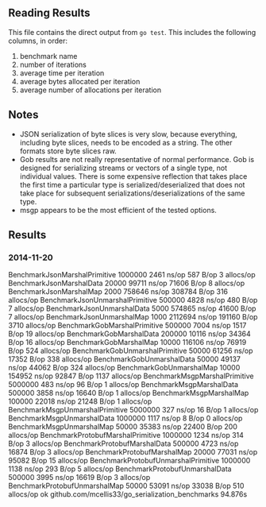 ## Reading Results

This file contains the direct output from `go test`. This includes the following columns, in order:

1. benchmark name
2. number of iterations
3. average time per iteration
4. average bytes allocated per iteration
5. average number of allocations per iteration

## Notes

- JSON serialization of byte slices is very slow, because everything, including byte slices, needs to be encoded as a string. The other formats store byte slices raw.
- Gob results are not really representative of normal performance. Gob is designed for serializing streams or vectors of a single type, not individual values. There is some expensive reflection that takes place the first time a particular type is serialized/deserialized that does not take place for subsequent serializations/deserializations of the same type.
- msgp appears to be the most efficient of the tested options.

## Results

### 2014-11-20

BenchmarkJsonMarshalPrimitive	 1000000	      2461 ns/op	     587 B/op	       3 allocs/op
BenchmarkJsonMarshalData	   20000	     99711 ns/op	   71606 B/op	       8 allocs/op
BenchmarkJsonMarshalMap	    2000	    758646 ns/op	  308784 B/op	     316 allocs/op
BenchmarkJsonUnmarshalPrimitive	  500000	      4828 ns/op	     480 B/op	       7 allocs/op
BenchmarkJsonUnmarshalData	    5000	    574865 ns/op	   41600 B/op	       7 allocs/op
BenchmarkJsonUnmarshalMap	    1000	   2112694 ns/op	  191160 B/op	    3710 allocs/op
BenchmarkGobMarshalPrimitive	  500000	      7004 ns/op	    1517 B/op	      19 allocs/op
BenchmarkGobMarshalData	  200000	     10116 ns/op	   34364 B/op	      16 allocs/op
BenchmarkGobMarshalMap	   10000	    116106 ns/op	   76919 B/op	     524 allocs/op
BenchmarkGobUnmarshalPrimitive	   50000	     61256 ns/op	   17352 B/op	     338 allocs/op
BenchmarkGobUnmarshalData	   50000	     49137 ns/op	   44062 B/op	     324 allocs/op
BenchmarkGobUnmarshalMap	   10000	    154952 ns/op	   92847 B/op	    1137 allocs/op
BenchmarkMsgpMarshalPrimitive	 5000000	       483 ns/op	      96 B/op	       1 allocs/op
BenchmarkMsgpMarshalData	  500000	      3858 ns/op	   16640 B/op	       1 allocs/op
BenchmarkMsgpMarshalMap	  100000	     22018 ns/op	   21248 B/op	       1 allocs/op
BenchmarkMsgpUnmarshalPrimitive	 5000000	       327 ns/op	      16 B/op	       1 allocs/op
BenchmarkMsgpUnmarshalData	 1000000	      1117 ns/op	       8 B/op	       0 allocs/op
BenchmarkMsgpUnmarshalMap	   50000	     35383 ns/op	   22400 B/op	     200 allocs/op
BenchmarkProtobufMarshalPrimitive	 1000000	      1234 ns/op	     314 B/op	       3 allocs/op
BenchmarkProtobufMarshalData	  500000	      4723 ns/op	   16874 B/op	       3 allocs/op
BenchmarkProtobufMarshalMap	   20000	     77031 ns/op	   95082 B/op	      15 allocs/op
BenchmarkProtobufUnmarshalPrimitive	 1000000	      1138 ns/op	     293 B/op	       5 allocs/op
BenchmarkProtobufUnmarshalData	  500000	      3995 ns/op	   16619 B/op	       3 allocs/op
BenchmarkProtobufUnmarshalMap	   50000	     53091 ns/op	   33038 B/op	     510 allocs/op
ok  	github.com/mcellis33/go_serialization_benchmarks	94.876s
